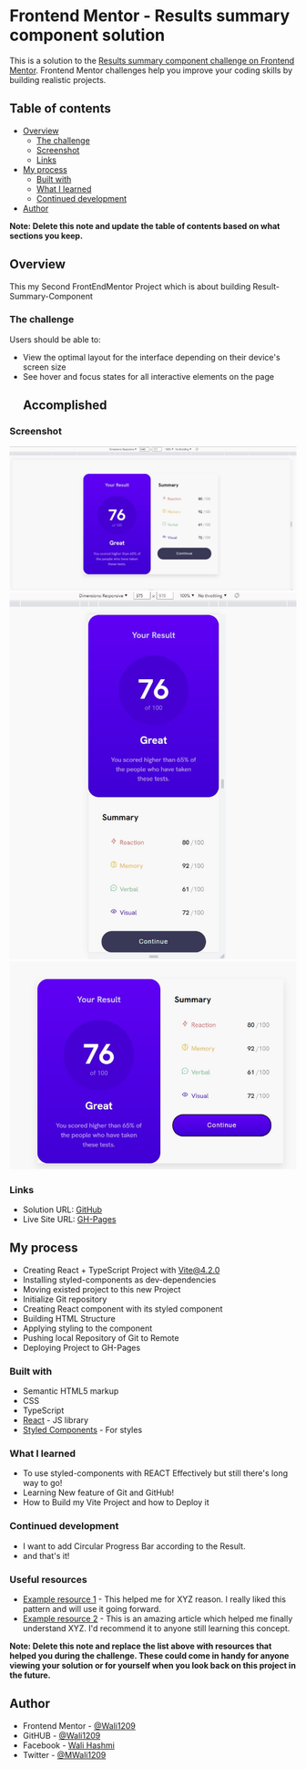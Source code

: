 # Frontend Mentor - Results summary component solution

This is a solution to the [Results summary component challenge on Frontend Mentor](https://www.frontendmentor.io/challenges/results-summary-component-CE_K6s0maV). Frontend Mentor challenges help you improve your coding skills by building realistic projects.

## Table of contents

- [Overview](#overview)
  - [The challenge](#the-challenge)
  - [Screenshot](#screenshot)
  - [Links](#links)
- [My process](#my-process)
  - [Built with](#built-with)
  - [What I learned](#what-i-learned)
  - [Continued development](#continued-development)
- [Author](#author)

**Note: Delete this note and update the table of contents based on what sections you keep.**

## Overview

This my Second FrontEndMentor Project which is about building Result-Summary-Component

### The challenge

Users should be able to:

- View the optimal layout for the interface depending on their device's screen size
- See hover and focus states for all interactive elements on the page
  ## Accomplished

### Screenshot

![Desktop](./design/output/desktop-1440px.jpg)
![Mobile](./design/output/mobile-375px.jpg)
![Desktop](./design/output/active-and-hover-effect.jpg)

### Links

- Solution URL: [GitHub](https://github.com/Wali1209/results-summary-component-main)
- Live Site URL: [GH-Pages](https://wali1209.github.io/results-summary-component-main/)

## My process

- Creating React + TypeScript Project with Vite@4.2.0
- Installing styled-components as dev-dependencies
- Moving existed project to this new Project
- Initialize Git repository
- Creating React component with its styled component
- Building HTML Structure
- Applying styling to the component
- Pushing local Repository of Git to Remote
- Deploying Project to GH-Pages

### Built with

- Semantic HTML5 markup
- CSS
- TypeScript
- [React](https://reactjs.org/) - JS library
- [Styled Components](https://styled-components.com/) - For styles

### What I learned

- To use styled-components with REACT Effectively but still there's long way to go!
- Learning New feature of Git and GitHub!
- How to Build my Vite Project and how to Deploy it

### Continued development

- I want to add Circular Progress Bar according to the Result.
- and that's it!

### Useful resources

- [Example resource 1](https://www.example.com) - This helped me for XYZ reason. I really liked this pattern and will use it going forward.
- [Example resource 2](https://www.example.com) - This is an amazing article which helped me finally understand XYZ. I'd recommend it to anyone still learning this concept.

**Note: Delete this note and replace the list above with resources that helped you during the challenge. These could come in handy for anyone viewing your solution or for yourself when you look back on this project in the future.**

## Author

- Frontend Mentor - [@Wali1209](https://www.frontendmentor.io/profile/Wali1209)
- GitHUB - [@Wali1209](https://github.com/Wali1209)
- Facebook - [Wali Hashmi](https://www.facebook.com/mdwali.hashmi.1/)
- Twitter - [@MWali1209](https://twitter.com/MWali1209)
